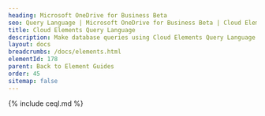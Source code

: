 ```yaml
---
heading: Microsoft OneDrive for Business Beta
seo: Query Language | Microsoft OneDrive for Business Beta | Cloud Elements API Docs
title: Cloud Elements Query Language
description: Make database queries using Cloud Elements Query Language.
layout: docs
breadcrumbs: /docs/elements.html
elementId: 178
parent: Back to Element Guides
order: 45
sitemap: false
---
```


{% include ceql.md %}
